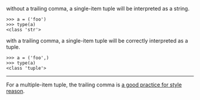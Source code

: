 without a trailing comma, a single-item tuple will be interpreted as a string.
```
>>> a = ('foo')
>>> type(a)
<class 'str'>
```

with a trailing comma, a single-item tuple will be correctly interpreted as a tuple.
```
>>> a = ('foo',)
>>> type(a)
<class 'tuple'>
```

<hr>

For a multiple-item tuple, the trailing comma is <a href="https://stackoverflow.com/questions/7992559/what-is-the-syntax-rule-for-having-trailing-commas-in-tuple-definitions">a good practice for style reason</a>.

